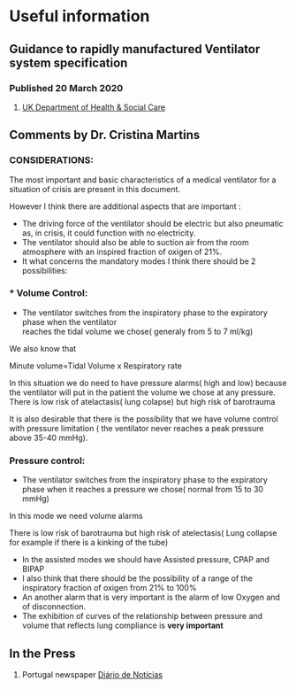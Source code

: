 # Useful information

## Guidance to rapidly manufactured Ventilator system specification
### Published 20 March 2020 

1. [UK Department of Health & Social Care](https://www.gov.uk/government/publications/coronavirus-covid-19-ventilator-supply-specification/rapidly-manufactured-ventilator-system-specification)

## Comments by Dr. Cristina Martins

### CONSIDERATIONS:

The most important and basic characteristics of a medical ventilator for a situation of crisis are present in this document.

However I think there are additional aspects that are important :

  * The driving force of the ventilator should be electric but also pneumatic as, in crisis, it could function with no electricity.
  * The ventilator should also be able to suction air from the room atmosphere with an inspired fraction of oxigen of 21%.
  * It what concerns the mandatory modes I think there should be 2 possibilities:
###    *   Volume Control:
  * The ventilator switches from the inspiratory phase to the expiratory phase when the ventilator  
    reaches the tidal volume we chose( generaly from 5 to 7 ml/kg)

   We also know that

  Minute volume=Tidal Volume x Respiratory rate

  In this situation we do need  to have pressure alarms( high and low) because the ventilator will put in the patient the volume we chose at any pressure.
  There is low risk of atelactasis( lung colapse) but high risk of barotrauma

   It is also desirable that there is the possibility that we have volume control with pressure limitation ( the ventilator never reaches a peak pressure above 35-40 mmHg).

### Pressure control: 
  * The ventilator switches from the inspiratory phase to the expiratory phase when it reaches a pressure we chose( normal from 15 to 30 mmHg)

  In this mode we need volume alarms

  There is low risk of barotrauma but high risk of atelectasis( Lung collapse for example if there is a kinking of the tube)

  * In the assisted modes we should have Assisted pressure, CPAP and BIPAP
  * I also think that there should be the possibility of a range of the  
  inspiratory fraction of oxigen from 21% to 100%
  * An another alarm that is very important is the alarm of low Oxygen and of disconnection.
  * The exhibition of curves of the relationship between pressure and volume that reflects lung compliance  is **very important**

## In the Press
1. Portugal newspaper [Diário de Notícias](https://www.dn.pt/pais/air4all-e-uma-empresa-portuguesa-que-quer-fazer-ventiladores-para-oferecer-aos-hospitais-12000157.html)

